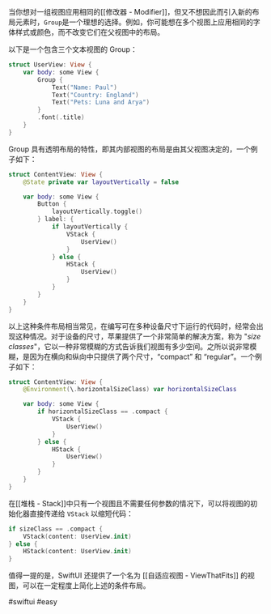  当你想对一组视图应用相同的[[修改器 - Modifier]]，但又不想因此而引入新的布局元素时，`Group`是一个理想的选择。例如，你可能想在多个视图上应用相同的字体样式或颜色，而不改变它们在父视图中的布局。

以下是一个包含三个文本视图的 Group：

```swift
struct UserView: View {
    var body: some View {
        Group {
            Text("Name: Paul")
            Text("Country: England")
            Text("Pets: Luna and Arya")
        }
        .font(.title)
    }
}
```

Group 具有透明布局的特性，即其内部视图的布局是由其父视图决定的，一个例子如下：

```swift
struct ContentView: View {
    @State private var layoutVertically = false

    var body: some View {
        Button {
            layoutVertically.toggle()
        } label: { 
            if layoutVertically {
                VStack {
                    UserView()
                }
            } else {
                HStack {
                    UserView()
                }
            }
        }
    }
}
```

以上这种条件布局相当常见，在编写可在多种设备尺寸下运行的代码时，经常会出现这种情况。对于设备的尺寸，苹果提供了一个非常简单的解决方案，称为 "_size classes_"，它以一种非常模糊的方式告诉我们视图有多少空间。之所以说非常模糊，是因为在横向和纵向中只提供了两个尺寸，“compact” 和 “regular”。一个例子如下：

```swift
struct ContentView: View {
    @Environment(\.horizontalSizeClass) var horizontalSizeClass

    var body: some View {
        if horizontalSizeClass == .compact {
            VStack {
                UserView()
            }
        } else {
            HStack {
                UserView()
            }
        }
    }
}
```

在[[堆栈 - Stack]]中只有一个视图且不需要任何参数的情况下，可以将视图的初始化器直接传递给 `VStack` 以缩短代码：

```swift
if sizeClass == .compact {
    VStack(content: UserView.init)
} else {
    HStack(content: UserView.init)
}
```

值得一提的是，SwiftUI 还提供了一个名为 [[自适应视图 - ViewThatFits]] 的视图，可以在一定程度上简化上述的条件布局。

#swiftui #easy 